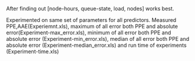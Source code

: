 After finding out [node-hours, queue-state, load, nodes] works best.

Experimented on same set of parameters for all predictors.
Measured PPE,AAE(Experiemnt.xls), maximum of all error both PPE and absolute error(Experiment-max_error.xls), minimum of all error both PPE and absolute error (Experiment-min_error.xls), median of all error both PPE and absolute error (Experiment-median_error.xls) and run time of experiments (Experiment-time.xls)


